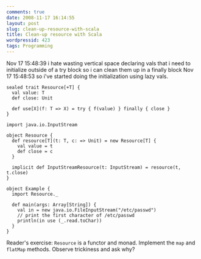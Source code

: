 ```yaml
---
comments: true
date: 2008-11-17 16:14:55
layout: post
slug: clean-up-resource-with-scala
title: Clean-up resource with Scala
wordpressid: 423
tags: Programming
---
```


> 
Nov 17 15:48:39 <jinok> i hate wasting vertical space declaring vals that i need to initialize outside of a try block so i can clean them up in a finally block
Nov 17 15:48:53 <jinok> so i've started doing the initialization using lazy vals.





    
~~~{.Scala}
sealed trait Resource[+T] {
  val value: T
  def close: Unit

  def use[X](f: T => X) = try { f(value) } finally { close }
}

import java.io.InputStream

object Resource {
  def resource[T](t: T, c: => Unit) = new Resource[T] {
    val value = t
    def close = c
  }

  implicit def InputStreamResource(t: InputStream) = resource(t, t.close)
}

object Example {
  import Resource._

  def main(args: Array[String]) {
    val in = new java.io.FileInputStream("/etc/passwd")
    // print the first character of /etc/passwd
    println(in use (_.read.toChar))
  }
}
~~~



Reader's exercise: `Resource` is a functor and monad. Implement the `map` and `flatMap` methods. Observe trickiness and ask why?
